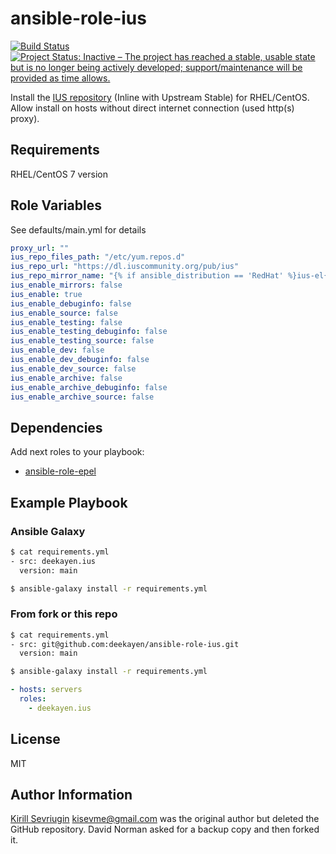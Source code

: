 # ansible-role-ius

[![Build Status](https://travis-ci.org/deekayen/ansible-role-ius.svg?branch=main)](https://travis-ci.org/deekayen/ansible-role-ius) [![Project Status: Inactive – The project has reached a stable, usable state but is no longer being actively developed; support/maintenance will be provided as time allows.](https://www.repostatus.org/badges/latest/inactive.svg)](https://www.repostatus.org/#inactive)

Install the [IUS repository](https://ius.io/) (Inline with Upstream Stable) for RHEL/CentOS.
Allow install on hosts without direct internet connection (used http(s) proxy).

## Requirements

RHEL/CentOS 7 version

## Role Variables

See defaults/main.yml for details

```yaml
proxy_url: ""
ius_repo_files_path: "/etc/yum.repos.d"
ius_repo_url: "https://dl.iuscommunity.org/pub/ius"
ius_repo_mirror_name: "{% if ansible_distribution == 'RedHat' %}ius-el{% else %}ius-centos{% endif %}"
ius_enable_mirrors: false
ius_enable: true
ius_enable_debuginfo: false
ius_enable_source: false
ius_enable_testing: false
ius_enable_testing_debuginfo: false
ius_enable_testing_source: false
ius_enable_dev: false
ius_enable_dev_debuginfo: false
ius_enable_dev_source: false
ius_enable_archive: false
ius_enable_archive_debuginfo: false
ius_enable_archive_source: false
```

## Dependencies

Add next roles to your playbook:

- [ansible-role-epel](https://github.com/kisev/ansible-role-epel)

## Example Playbook

### Ansible Galaxy

```bash
$ cat requirements.yml
- src: deekayen.ius
  version: main

$ ansible-galaxy install -r requirements.yml
```

### From fork or this repo

```bash
$ cat requirements.yml
- src: git@github.com:deekayen/ansible-role-ius.git
  version: main

$ ansible-galaxy install -r requirements.yml
```

```yaml
- hosts: servers
  roles:
    - deekayen.ius
```

## License

MIT

## Author Information

[Kirill Sevriugin](https://kisev.me) <kisevme@gmail.com> was the original author but deleted the GitHub repository. David Norman asked for a backup copy and then forked it.

